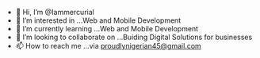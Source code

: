 - 👋 Hi, I’m @Iammercurial
- 👀 I’m interested in ...Web and Mobile Development
- 🌱 I’m currently learning ...Web and Mobile Development
- 💞️ I’m looking to collaborate on ...Buiding Digital Solutions for businesses
- 📫 How to reach me ...via proudlynigerian45@gmail.com

<!---
Iammercurial/Iammercurial is a ✨ special ✨ repository because its `README.md` (this file) appears on your GitHub profile.
You can click the Preview link to take a look at your changes.
--->
